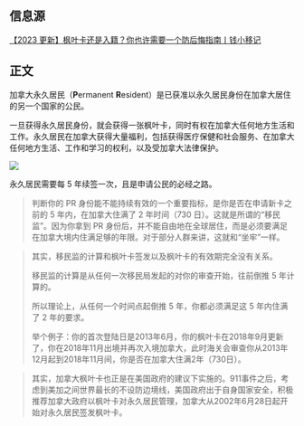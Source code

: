 
## 信息源

[【2023 更新】枫叶卡还是入籍？你也许需要一个防后悔指南丨钱小移记](https://qianxiaoyi.com/permanent-resident-card-vs-passport/)

## 正文

加拿大永久居民（**P**ermanent **R**esident）是已获准以永久居民身份在加拿大居住的另一个国家的公民。

一旦获得永久居民身份，就会获得一张枫叶卡，同时有权在加拿大任何地方生活和工作。永久居民在加拿大获得大量福利，包括获得医疗保健和社会服务、在加拿大任何地方生活、工作和学习的权利，以及受加拿大法律保护。

![](https://picture-guan.oss-cn-hangzhou.aliyuncs.com/20230227125220.png)

永久居民需要每 5 年续签一次，且是申请公民的必经之路。

>判断你的 PR 身份能不能持续有效的一个重要指标，是你是否在申请新卡之前的 5 年内，在加拿大住满了 2 年时间（730 日）。这就是所谓的“移民监”。因为你拿到 PR 身份后，并不能自由地在全球居住，而是必须要满足在加拿大境内住满足够的年限。对于部分人群来讲，这就和“坐牢”一样。

>其实，移民监的计算和枫叶卡签发以及枫叶卡的有效期完全没有关系。
>
>移民监的计算是从任何一次移民局发起的对你的审查开始，往前倒推 5 年计算的。
>
>所以理论上，从任何一个时间点起倒推 5 年，你都必须满足这 5 年内住满了 2 年的要求。
>
>举个例子：你的首次登陆日是2013年6月，你的枫叶卡在2018年9月更新了，你在2018年11月出境并再次入境加拿大，此时海关会审查你从2013年12月起到2018年11月间，你是否在加拿大住满2年（730日）。

>其实，加拿大枫叶卡也正是在美国政府的建议下实施的。911事件之后，考虑到美加之间世界最长的不设防边境线，美国政府出于自身国家安全，积极推荐加拿大政府以枫叶卡对永久居民管理，加拿大从2002年6月28日起开始对永久居民签发枫叶卡。